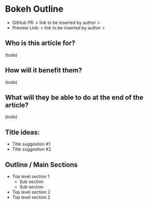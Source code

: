 # Bokeh Outline

* GitHub PR: < link to be inserted by author >
* Preview Link: < link to be inserted by author >

## Who is this article for?
(todo)

## How will it benefit them?
(todo)

## What will they be able to do at the end of the article?
(todo)

## Title ideas:
* Title suggestion #1
* Title suggestion #2

## Outline / Main Sections
* Top level section 1
  * Sub section
  * Sub section
* Top level section 2
* Top level section 2

